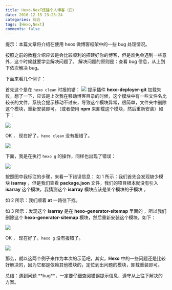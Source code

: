 ```yaml
---
title: Hexo-NexT搭建个人博客（四）
date: 2016-12-15 23:25:24
categories: 综合
tags: [Hexo,Next]
comments: false
---
```

<p id="div-border-left-blue">提示：本篇文章将介绍在使用 heox 做博客框架中的一些 bug 处理情况。</p>

按照之前的教程介绍应该是会比较顺利的搭建好你的博客，但是难免会遇到一些意外，这个时候就要学会解决问题了。
解决问题的原则是：查看 bug 信息，从上到下依次解决 bug。

下面来看几个例子：

<!-- more -->
首先这个是在 `hexo clean` 时报的错：
![](http://i1.piimg.com/567571/08a05e89a756ee75.png)
提示插件 **hexo-deployer-git** 加载失败，想了一下，应该是上次我在移动博客目录的时候，这个模块中有一些文件名比较长的文件，系统会提示移动不过来，导致这个模块异常，很简单，文件夹中删除这个模块，重新安装即可。（或者使用 **npm** 来卸载这个模块，然后重新安装）如下：

![](http://i1.piimg.com/567571/a26efa972092fb9e.png)

OK ， 现在好了，`hexo clean` 没有报错了。

![](http://i1.piimg.com/567571/24a28fcb40d1c95f.png)

下面，我是在执行 `hexo g` 的操作，同样也出现了错误：

![](http://i1.piimg.com/567571/40a2d64a4aba2a04.png)

按照图中我标注的步骤，来看一下错误信息：
如 1 所示：我们首先会发现缺少模块 **isarray** ，但是我们查看 **package.json** 文件，我们的项目根本就没有引入 **isarray** 这个模块，我猜测这个 **isarray** 模块应该是某个模块的子模块 。

如 2 所示：我们顺着 **at** 一路往下找。

如 3 所示：发现这个 **isarray** 是在 **hexo-generator-sitemap** 里面的 ，所以我们删除这个 **hexo-generator-sitemap** 模块，然后重新安装这个模块。如下：

![](http://i1.piimg.com/567571/6a740eb49f5ad0c2.png)

OK ， 现在好了，`hexo g` 没有报错了。

![](http://i1.piimg.com/567571/91abd56ac0617023.png)

那么，就以这两个例子来作为本次的示范吧，其实，**Hexo** 中的一些问题还是比较好解决的，因为它都是依赖其他模块的，定位到出问题的模块，卸载重装即可。

<p id="div-border-top-red">总结：遇到问题 **bug**，一定要仔细查阅错误提示信息，遵守从上往下解决的方案。</p>
